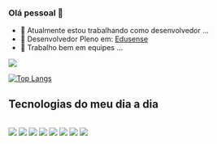 ### Olá pessoal 👋


- 🔭 Atualmente estou trabalhando como desenvolvedor ...
- 🌱 Desenvolvedor Pleno em: <a href="https://www.edusense.com.br/">Edusense</a>
- 👯 Trabalho bem em equipes ...
  
<a href="https://www.linkedin.com/in/luiz-felipe-tomaz-6143031b2" target="_blank"><img src="https://img.shields.io/badge/%20-LinkedIn-blue?style=for-the-badge&logo=linkedin"></a>

 [![Top Langs](https://github-readme-stats.vercel.app/api/top-langs/?username=LuizFelipe99&layout=donut)](https://github.com/anuraghazra/github-readme-stats)

## Tecnologias do meu dia a dia

<div style="display: inline_block"><br/>
  <img src="https://img.shields.io/badge/HTML5-E34F26?style=for-the-badge&logo=html5&logoColor=white">
  <img src="https://img.shields.io/badge/CSS3-1572B6?style=for-the-badge&logo=css3&logoColor=white">
  <img src="https://img.shields.io/badge/JavaScript-F7DF1E?style=for-the-badge&logo=javascript&logoColor=black">
  <img src="https://img.shields.io/badge/PHP-777BB4?style=for-the-badge&logo=php&logoColor=white">
  <img src="hhttps://img.shields.io/badge/MySQL-00000F?style=for-the-badge&logo=mysql&logoColor=white">
  <img src="https://img.shields.io/badge/Angular-DD0031?style=for-the-badge&logo=angular&logoColor=white">
  <img src="https://img.shields.io/badge/React_Native-20232A?style=for-the-badge&logo=react&logoColor=61DAFB">
  <img src="https://img.shields.io/badge/React-20232A?style=for-the-badge&logo=react&logoColor=61DAFB">
</div>
